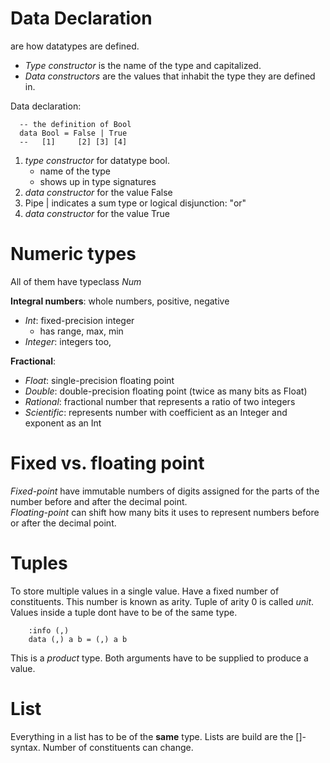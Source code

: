 # Data Declaration

are how datatypes are defined.
- *Type constructor* is the name of the type and capitalized.
- *Data constructors* are the values that inhabit the type they are defined in.


Data declaration:

      -- the definition of Bool  
      data Bool = False | True  
      --   [1]     [2] [3] [4] 

1. *type constructor* for datatype bool.
    * name of the type
    * shows up in type signatures
2. *data constructor* for the value False
3. Pipe | indicates a sum type or logical disjunction: "or"
4. *data constructor* for the value True

# Numeric types

All of them have typeclass *Num*

**Integral numbers**: whole numbers, positive, negative
* *Int*: fixed-precision integer
    * has range, max, min
* *Integer*: integers too, 

**Fractional**: 
* *Float*: single-precision floating point
* *Double*: double-precision floating point (twice as many bits as Float)
* *Rational*: fractional number that represents a ratio of two integers
* *Scientific*: represents number with coefficient as an Integer and exponent as an Int


# Fixed vs. floating point
*Fixed-point* have immutable numbers of digits assigned for the parts of the number before and after the decimal point.  
*Floating-point* can shift how many bits it uses to represent numbers before or after the decimal point.

# Tuples
To store multiple values in a single value. Have a fixed number of constituents. This number is known as arity. Tuple of arity 0 is called *unit*. Values inside a tuple dont have to be of the same type.

        :info (,)
        data (,) a b = (,) a b

This is a *product* type. Both arguments have to be supplied to produce a value.

# List
Everything in a list has to be of the **same** type. Lists are build are the []-syntax. Number of constituents can change.
